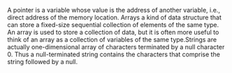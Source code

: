 A pointer is a variable whose value is the address of another variable, i.e., direct address of the memory location. Arrays a kind of data structure that can store a fixed-size sequential collection of elements of the same type. An array is used to store a collection of data, but it is often more useful to think of an array as a collection of variables of the same type.Strings are actually one-dimensional array of characters terminated by a null character 0. Thus a null-terminated string contains the characters that comprise the string followed by a null.

